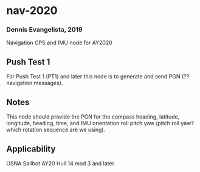 # nav-2020
### Dennis Evangelista, 2019
Navigation GPS and IMU node for AY2020

## Push Test 1
For Push Test 1 (PT1) and later this node is to generate and send PGN (??navigation messages). 

## Notes
This node should provide the PGN for the compass heading, latitude, longitude, heading, time, and IMU orientation roll pitch yaw (pitch roll yaw? which rotation sequence are we using). 

## Applicability
USNA Sailbot AY20 Hull 14 mod 3 and later.
